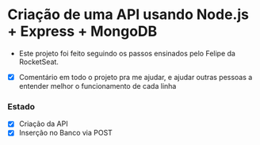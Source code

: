 # Criação de uma API usando Node.js + Express + MongoDB

- Este projeto foi feito seguindo os passos ensinados pelo Felipe da RocketSeat.


- [x] Comentário em todo o projeto pra me ajudar, e ajudar outras pessoas a entender melhor o funcionamento de cada linha

### Estado

- [x] Criação da API
- [x] Inserção no Banco via POST
